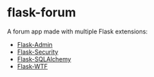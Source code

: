 # flask-forum

A forum app made with multiple Flask extensions:

- [Flask-Admin](http://flask-admin.readthedocs.org/en/latest/)
- [Flask-Security](http://pythonhosted.org/Flask-Security/)
- [Flask-SQLAlchemy](http://pythonhosted.org/Flask-SQLAlchemy/)
- [Flask-WTF](http://pythonhosted.org/Flask-WTF/)
